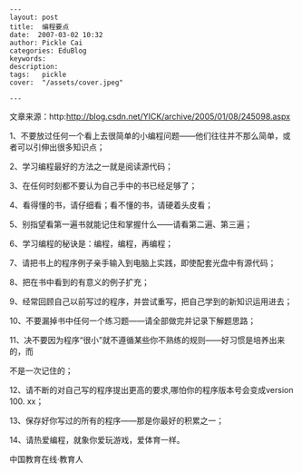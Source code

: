 
    ---
    layout: post  
    title:  编程要点  
    date:  2007-03-02 10:32  
    author: Pickle Cai  
    categories: EduBlog  
    keywords: 
    description:   
    tags:	pickle   
    cover:  "/assets/cover.jpeg"  

    ---  
    
文章来源：http:http://blog.csdn.net/YICK/archive/2005/01/08/245098.aspx

 

1、不要放过任何一个看上去很简单的小编程问题——他们往往并不那么简单，或者可以引伸出很多知识点；

2、学习编程最好的方法之一就是阅读源代码；

3、在任何时刻都不要认为自己手中的书已经足够了；

4、看得懂的书，请仔细看；看不懂的书，请硬着头皮看；

5、别指望看第一遍书就能记住和掌握什么——请看第二遍、第三遍；

6、学习编程的秘诀是：编程，编程，再编程；

7、请把书上的程序例子亲手输入到电脑上实践，即使配套光盘中有源代码；

8、把在书中看到的有意义的例子扩充；

9、经常回顾自己以前写过的程序，并尝试重写，把自己学到的新知识运用进去； 

10、不要漏掉书中任何一个练习题——请全部做完并记录下解题思路；

11、决不要因为程序“很小”就不遵循某些你不熟练的规则——好习惯是培养出来的，而 

不是一次记住的； 

12、请不断的对自己写的程序提出更高的要求,哪怕你的程序版本号会变成version 100. xx；

13、保存好你写过的所有的程序——那是你最好的积累之一；

14、请热爱编程，就象你爱玩游戏，爱体育一样。



		    
 中国教育在线·教育人

